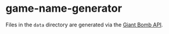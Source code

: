 # game-name-generator
Files in the `data` directory are generated via the [Giant Bomb API](https://www.giantbomb.com/api/).
